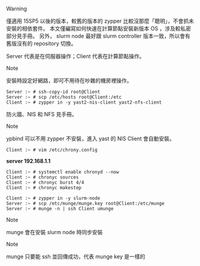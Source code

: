 > [!WARNING]
> 僅適用 15SP5 以後的版本，較舊的版本的 zypper 比較沒那麼「聰明」，不會抓未安裝的相依套件。
> 本文僅編寫如何快速在計算節點安裝新版本 OS ，涉及較私密部分見手冊。
> 另外， slurm node 最好跟 slurm controller 版本一致，所以會有舊版沒有的 repository 切換。

Server 代表是在伺服器操作；Client 代表在計算節點操作。

> [!NOTE]
> 安裝時設定好網路，即可不用待在吵雜的機房裡操作。

```
Server :~ # ssh-copy-id root@Client
Server :~ # scp /etc/hosts root@Client:/etc
Client :~ # zypper in -y yast2-nis-client yast2-nfs-client
```

防火牆、NIS 和 NFS 見手冊。

> [!NOTE]
> ypbind 可以不用 zypper 不安裝，進入 yast 的 NIS Client 會自動安裝。

```
Client :~ # vim /etc/chrony.config
```
**server 192.168.1.1**

```
Client :~ # systemctl enable chronyd --now
Client :~ # chronyc sources
Client :~ # chronyc burst 4/4
Client :~ # chronyc makestep
```

```
Client :~ # zypper in -y slurm-node
Server :~ # scp /etc/munge/munge.key root@Client:/etc/munge
Server :~ # munge -n | ssh Client umunge
```
> [!NOTE]
> munge 會在安裝 slurm node 時同步安裝

> [!NOTE]
> munge 只要能 ssh 並回傳成功，代表 munge key 是一樣的
